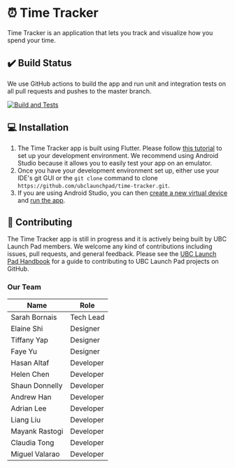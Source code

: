 # :alarm_clock: Time Tracker

Time Tracker is an application that lets you track and visualize how you spend your time.

## :heavy_check_mark: Build Status

We use GitHub actions to build the app and run unit and integration tests on all pull requests and pushes to the master branch.

[![Build and Tests](https://github.com/ubclaunchpad/time-tracker/workflows/Dart%20CI/badge.svg)](https://github.com/ubclaunchpad/time-tracker/actions)

## :computer: Installation

1. The Time Tracker app is built using Flutter. Please follow [this tutorial](https://flutter.dev/docs/get-started/install) to set up your development environment. We recommend using Android Studio because it allows you to easily test your app on an emulator. 
2. Once you have your development environment set up, either use your IDE's git GUI or the `git clone` command to clone `https://github.com/ubclaunchpad/time-tracker.git`. 
3. If you are using Android Studio, you can then [create a new virtual device](https://developer.android.com/studio/run/managing-avds) and [run the app](https://flutter.dev/docs/get-started/test-drive?tab=androidstudio#run-the-app).

## :raising_hand: Contributing

The Time Tracker app is still in progress and it is actively being built by UBC Launch Pad members. We welcome any kind of contributions including issues, pull requests, and general feedback. Please see the [UBC Launch Pad Handbook](https://docs.ubclaunchpad.com/resources/git-workflow) for a guide to contributing to UBC Launch Pad projects on GitHub.

### Our Team
| Name | Role |
|------|------|
| Sarah Bornais | Tech Lead |
| Elaine Shi | Designer |
| Tiffany Yap | Designer |
| Faye Yu | Designer |
| Hasan Altaf | Developer |
| Helen Chen | Developer |
| Shaun Donnelly | Developer |
| Andrew Han | Developer |
| Adrian Lee | Developer |
| Liang Liu | Developer |
| Mayank Rastogi | Developer |
| Claudia Tong | Developer |
| Miguel Valarao | Developer |
